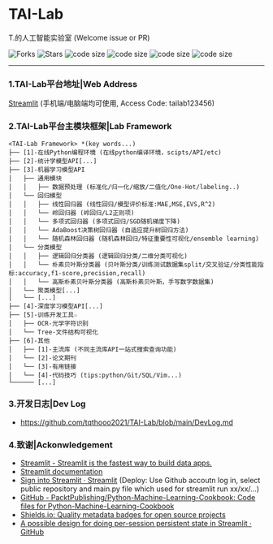 # TAI-Lab
T.的人工智能实验室 (Welcome issue or PR)

![Forks](https://img.shields.io/github/forks/tqthooo2021/tai-lab?color=red) ![Stars](https://img.shields.io/github/stars/tqthooo2021/tai-lab) ![code size](https://img.shields.io/github/commit-activity/m/tqthooo2021/tai-lab?color=yellow) ![code size](https://img.shields.io/github/last-commit/tqthooo2021/tai-lab?color=purple) ![code size](https://img.shields.io/github/repo-size/tqthooo2021/tai-lab?&color=gree) ![code size](https://img.shields.io/github/license/tqthooo2021/tai-lab?color=lightgrey)

------

### 1.TAI-Lab平台地址|Web Address

[Streamlit](https://share.streamlit.io/tqthooo2021/tai-lab/main/labmain.py) (手机端/电脑端均可使用, Access Code: tailab123456)

### 2.TAI-Lab平台主模块框架|Lab Framework

```
<TAI-Lab Framework> *(key words...)
├── [1]-在线Python编程环境 (在线python编译环境，scipts/API/etc)
├── [2]-统计学模型API[...]
├── [3]-机器学习模型API
│   ├── 通用模块
│   │   ├── 数据预处理 (标准化/归一化/缩放/二值化/One-Hot/labeling..)
│   └── 回归模型
│   │   ├── 线性回归器 (线性回归/模型评价标准:MAE,MSE,EVS,R^2)
│   │   └── 岭回归器 (岭回归/L2正则项)
│   │   └── 多项式回归器 (多项式回归/SGD随机梯度下降)
│   │   └── AdaBoost决策树回归器 (自适应提升树回归方法)
│   │   └── 随机森林回归器 (随机森林回归/特征重要性可视化/ensemble learning)
│   └── 分类模型
│   │   ├── 逻辑回归分类器 (逻辑回归分类/二维分类可视化)
│   │   └── 朴素贝叶斯分类器 (贝叶斯分类/训练测试数据集split/交叉验证/分类性能指标:accuracy,f1-score,precision,recall)
│   │   └── 高斯朴素贝叶斯分类器 (高斯朴素贝叶斯，手写数字数据集)
│   └── 聚类模型[...]
│   └── [...]
├── [4]-深度学习模型API[...]
├── [5]-训练开发工具☆
│   ├── OCR-光学字符识别
│   └── Tree-文件结构可视化
├── [6]-其他
│   ├── [1]-主流库 (不同主流库API一站式搜索查询功能)
│   └── [2]-论文期刊
│   └── [3]-有用链接
│   └── [4]-代码技巧 (tips:python/Git/SQL/Vim...)
└────── [...]
```

### 3.开发日志|Dev Log

* https://github.com/tqthooo2021/TAI-Lab/blob/main/DevLog.md

### 4.致谢|Ackonwledgement

* [Streamlit - Streamlit is the fastest way to build data apps.](https://discuss.streamlit.io/)
* [Streamlit documentation](https://docs.streamlit.io/)
* [Sign into Streamlit · Streamlit](https://share.streamlit.io/) (Deploy: Use Github accoutn log in, select public repository and main.py file which used for streamlit run xx/xx/...)
* [GitHub - PacktPublishing/Python-Machine-Learning-Cookbook: Code files for Python-Machine-Learning-Cookbook](https://github.com/PacktPublishing/Python-Machine-Learning-Cookbook)
* [Shields.io: Quality metadata badges for open source projects](https://shields.io/)
* [A possible design for doing per-session persistent state in Streamlit · GitHub](https://gist.github.com/tvst/036da038ab3e999a64497f42de966a92)
